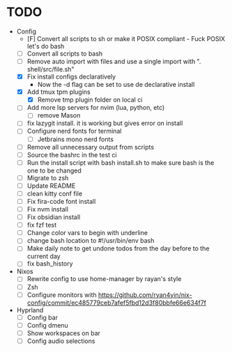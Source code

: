 
# TODO

- Config
  - [F] Convert all scripts to sh or make it POSIX compliant - Fuck POSIX let's do bash
  - [ ] Convert all scripts to bash
  - [ ] Remove auto import with files and use a single import with ". shell/src/file.sh"
  - [x] Fix install configs declaratively
    - Now the -d flag can be set to use de declarative install
  - [x] Add tmux tpm plugins
    - [x] Remove tmp plugin folder on local ci
  - [ ] Add more lsp servers for nvim (lua, python, etc)
    - [ ] remove Mason
  - [ ] fix lazygit install. it is working but gives error on install
  - [ ] Configure nerd fonts for terminal
    - [ ] Jetbrains mono nerd fonts
  - [ ] Remove all unnecessary output from scripts
  - [ ] Source the bashrc in the test ci
  - [ ] Run the install script with bash install.sh to make sure bash is the one to be changed
  - [ ] Migrate to zsh
  - [ ] Update README
  - [ ] clean kitty conf file
  - [ ] Fix fira-code font install
  - [ ] Fix nvm install
  - [ ] Fix obsidian install
  - [ ] fix fzf test
  - [ ] Change color vars to begin with underline
  - [ ] change bash location to #!/usr/bin/env bash
  - [ ] Make daily note to get undone todos from the day before to the current day
  - [ ] fix bash_history

- Nixos
  - [ ] Rewrite config to use home-manager by rayan's style
  - [ ] Zsh
  - [ ] Configure monitors with https://github.com/ryan4yin/nix-config/commit/ec485779ceb7afef5fbd12d3f80bbfe66e634f7f

- Hyprland
  - [ ] Config bar
  - [ ] Config dmenu
  - [ ] Show workspaces on bar
  - [ ] Config audio selections